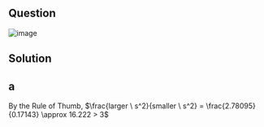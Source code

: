 ## Question

![image](https://github.com/user-attachments/assets/d15e5af2-932a-47e3-be1f-6aec1bce8085)

## Solution

## a 

By the Rule of Thumb, $\frac{larger \  s^2}{smaller \ s^2} = \frac{2.78095}{0.17143} \approx 16.222 > 3$
